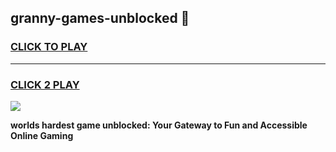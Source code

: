 
## granny-games-unblocked 👋
<h3>
<a href="https://premium.freeplayer.one?title=granny-games-unblocked&ref=14F">CLICK TO PLAY</a></h3>
<hr>

<h3>
<a href="https://premium.freeplayer.one?title=granny-games-unblocked&ref=14F">CLICK 2 PLAY</a>
  
</h3>

<a href="https://premium.freeplayer.one?title=granny-games-unblocked&ref=12F/"><img src="https://clearcache.store/games.png"></a>


**worlds hardest game unblocked: Your Gateway to Fun and Accessible Online Gaming**
